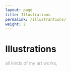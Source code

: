 ```yaml
---
layout: page
title: Illustrations
permalink: /illustrantions/
weight: 2
---
```


# Illustrations

<p style="color:DarkGrey">
 all kinds of my art works,
</p>
